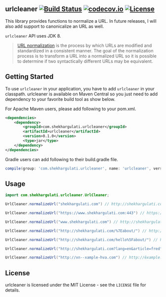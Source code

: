 urlcleaner [![Build Status](https://travis-ci.org/shekhargulati/urlcleaner.svg?branch=master)](https://travis-ci.org/shekhargulati/urlcleaner) [![codecov.io](https://codecov.io/github/shekhargulati/urlcleaner/coverage.svg?branch=master)](https://codecov.io/github/shekhargulati/urlcleaner?branch=master) [![License](https://img.shields.io/:license-mit-blue.svg)](./LICENSE.txt)
-----

This library provides functions to normalize a URL. In future releases, I will also add support to canonicalize an URL as well.

`urlcleaner` API uses JDK 8.

> [URL normalization](https://en.wikipedia.org/wiki/URL_normalization) is the process by which URLs are modified and standardized in a consistent manner. The goal of the normalization process is to transform a URL into a normalized URL so it is possible to determine if two syntactically different URLs may be equivalent.

Getting Started
--------

To use `urlcleaner` in your application, you have to add `urlcleaner` in your classpath. urlcleaner is available on Maven Central so you just need to add dependency to your favorite build tool as show below.

For Apache Maven users, please add following to your pom.xml.

```xml
<dependencies>
    <dependency>
        <groupId>com.shekhargulati.urlcleaner</groupId>
        <artifactId>urlcleaner</artifactId>
        <version>0.1.0</version>
        <type>jar</type>
    </dependency>
</dependencies>
```

Gradle users can add following to their build.gradle file.

```groovy
compile(group: 'com.shekhargulati.urlcleaner', name: 'urlcleaner', version: '0.1.0', ext: 'jar')
```

## Usage

```java
import com.shekhargulati.urlcleaner.UrlCleaner;

UrlCleaner.normalizeUrl("shekhargulati.com") // http://shekhargulati.com

UrlCleaner.normalizeUrl("https://www.shekhargulati.com:443") // https://shekhargulati.com

UrlCleaner.normalizeUrl("www.shekhargulati.com") // http://shekhargulati.com

UrlCleaner.normalizeUrl("http://shekhargulati.com/%7Eabout/") // http://shekhargulati.com/~about

UrlCleaner.normalizeUrl("http://shekhargulati.com/hello%5Fabout/") // http://shekhargulati.com/hello_about

UrlCleaner.normalizeUrl("http://shekhargulati.com?lang=en&article=fred") // http://shekhargulati.com?article=fred&lang=en

UrlCleaner.normalizeUrl("http://xn--xample-hva.com") // http://êxample.com
```

License
-------

urlcleaner is licensed under the MIT License - see the `LICENSE` file for details.





